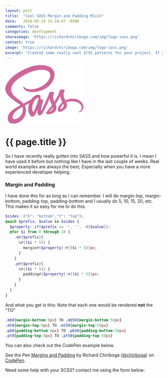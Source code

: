 ```yaml
---
layout: post
title:  "Cool SASS Margin and Padding Mixin"
date:   2018-05-14 15:10:47 -0500
comments: false
categories: development
shareimage: 'https://richardchiriboga.com/img/logo-sass.png'
contact: true
image: 'https://richardchiriboga.com/img/logo-sass.png'
excerpt: "Created some really cool SCSS patterns for your project. If you need something like this. Margin and Padding options in a loop"
---
```

<img src="/img/logo-sass.png" class="img-responsive center-block featured-blog-img" />

# {{ page.title }}

So I have recently really gotten into SASS and how powerful it is. I mean I have used it before but nothing like I have in the last couple of weeks. Real world examples are always the best; Especially when you have a more experienced developer helping. 

### Margin and Padding
I have done this for as long as I can remember. I will do margin-top, margin-bottom, padding-top, padding-bottom and I usually do 5, 10, 15, 20, etc. This makes it so easy for me to do this. 

``` scss
$sides: ("b": "bottom","t": "top");
@each $prefix, $value in $sides {
  $property: if($prefix == '', '', -#{$value});
  @for $i from 0 through 10 {
    .m#{$prefix}{
      &#{($i * 5)} {
        margin#{$property}:#{($i * 5)}px;
      }
    }
    .p#{$prefix}{
      &#{($i * 5)} {
        padding#{$property}:#{($i * 5)}px;
      }
    }
  }
}
```


And what you get is this: Note that each one would be rendered __not__ the "TO"

``` css
.mb0{margin-bottom:0px} TO .mb50{margin-bottom:50px}
.mt0{margin-top:0px} TO .mt50{margin-top:50px}
.pb0{padding-bottom:0px} TO .pb50{padding-bottom:50px}
.pt0{padding-top:0px} TO .pt50{padding-top:50px}
```

You can also check out the CodePen example below.
<p data-height="400" data-theme-id="0" data-slug-hash="gzBxvP" data-default-tab="css,result" data-user="chiriboga" data-embed-version="2" data-pen-title="Margins and Padding" class="codepen">See the Pen <a href="https://codepen.io/chiriboga/pen/gzBxvP/">Margins and Padding</a> by Richard Chiriboga (<a href="https://codepen.io/chiriboga">@chiriboga</a>) on <a href="https://codepen.io">CodePen</a>.</p>
<script async src="https://static.codepen.io/assets/embed/ei.js"></script>


Need some help with your SCSS? contact me using the form below:
